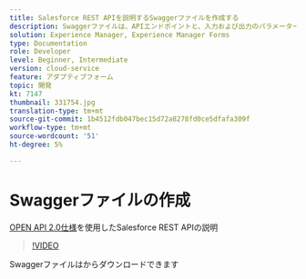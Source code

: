 ```yaml
---
title: Salesforce REST APIを説明するSwaggerファイルを作成する
description: Swaggerファイルは、APIエンドポイントと、入力および出力のパラメーターを定義します
solution: Experience Manager, Experience Manager Forms
type: Documentation
role: Developer
level: Beginner, Intermediate
version: cloud-service
feature: アダプティブフォーム
topic: 開発
kt: 7147
thumbnail: 331754.jpg
translation-type: tm+mt
source-git-commit: 1b4512fdb047bec15d72a8278fd0ce5dfafa309f
workflow-type: tm+mt
source-wordcount: '51'
ht-degree: 5%

---
```



# Swaggerファイルの作成

[OPEN API 2.0仕様](https://swagger.io/docs/specification/2-0/basic-structure/)を使用したSalesforce REST APIの説明

>[!VIDEO](https://video.tv.adobe.com/v/331754?quality=12&learn=on)

Swaggerファイルは[](assets/sfdc-rest-swagger.zip)からダウンロードできます
